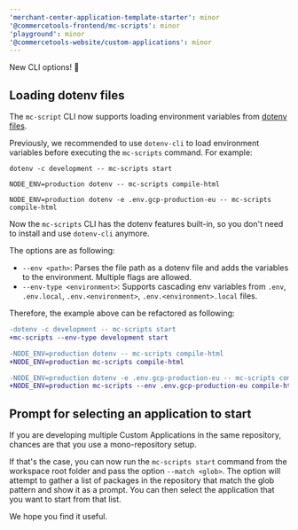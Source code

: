 ```yaml
---
'merchant-center-application-template-starter': minor
'@commercetools-frontend/mc-scripts': minor
'playground': minor
'@commercetools-website/custom-applications': minor
---
```


New CLI options! 🎉

## Loading dotenv files

The `mc-script` CLI now supports loading environment variables from [dotenv files](https://www.npmjs.com/package/dotenv).

Previously, we recommended to use `dotenv-cli` to load environment variables before executing the `mc-scripts` command. For example:

```
dotenv -c development -- mc-scripts start

NODE_ENV=production dotenv -- mc-scripts compile-html

NODE_ENV=production dotenv -e .env.gcp-production-eu -- mc-scripts compile-html
```

Now the `mc-scripts` CLI has the dotenv features built-in, so you don't need to install and use `dotenv-cli` anymore.

The options are as following:

- `--env <path>`: Parses the file path as a dotenv file and adds the variables to the environment. Multiple flags are allowed.
- `--env-type <environment>`: Supports cascading env variables from `.env`, `.env.local`, `.env.<environment>`, `.env.<environment>.local` files.

Therefore, the example above can be refactored as following:

```diff
-dotenv -c development -- mc-scripts start
+mc-scripts --env-type development start

-NODE_ENV=production dotenv -- mc-scripts compile-html
+NODE_ENV=production mc-scripts compile-html

-NODE_ENV=production dotenv -e .env.gcp-production-eu -- mc-scripts compile-html
+NODE_ENV=production mc-scripts --env .env.gcp-production-eu compile-html
```

## Prompt for selecting an application to start

If you are developing multiple Custom Applications in the same repository, chances are that you use a mono-repository setup.

If that's the case, you can now run the `mc-scripts start` command from the workspace root folder and pass the option `--match <glob>`. The option will attempt to gather a list of packages in the repository that match the glob pattern and show it as a prompt. You can then select the application that you want to start from that list.

We hope you find it useful.
